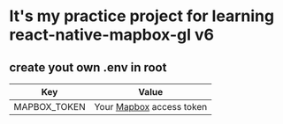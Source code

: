 # It's my practice project for learning react-native-mapbox-gl v6

## create yout own .env in root
|Key             |Value                                             |
|:--------------:|:------------------------------------------------:|
|MAPBOX_TOKEN    |Your [Mapbox](https://www.mapbox.com) access token|


